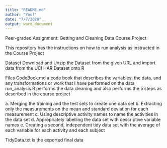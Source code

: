 ```yaml
---
title: "README.md"
author: "You!"
date: "7/7/2020"
output: word_document
---
```


Peer-graded Assignment: Getting and Cleaning Data Course Project

This repository has the instructions on how to run analysis as instructed in the Course Project

Dataset
Download and Unzip the Dataset from the given URL and import data from the UCI HAR Dataset onto R

Files
CodeBook.md a code book that describes the variables, the data, and any transformations or work that I have performed on the data
run_analysis.R performs the data cleaning and also performs the 5 steps as described in the course project

a. Merging the training and the test sets to create one data set
b. Extracting only the measurements on the mean and standard deviation for each measurement
c. Using descriptive activity names to name the activities in the data set
d. Appropriately labelling the data set with descriptive variable names
e. Creating a second, independent tidy data set with the average of each variable for each activity and each subject

TidyData.txt is the exported final data